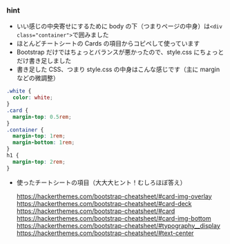 ### hint

- いい感じの中央寄せにするために body の下（つまりページの中身）は`<div class="container">`で囲みました
- ほとんどチートシートの Cards の項目からコピペして使っています
- Bootstrap だけではちょっとバランスが悪かったので、style.css にちょっとだけ書き足しました
- 書き足した CSS、つまり style.css の中身はこんな感じです（主に margin などの微調整）

```css
.white {
  color: white;
}
.card {
  margin-top: 0.5rem;
}
.container {
  margin-top: 1rem;
  margin-bottom: 1rem;
}
h1 {
  margin-top: 2rem;
}
```

- 使ったチートシートの項目（大大大ヒント！むしろほぼ答え）

  https://hackerthemes.com/bootstrap-cheatsheet/#card-img-overlay
  https://hackerthemes.com/bootstrap-cheatsheet/#card-deck
  https://hackerthemes.com/bootstrap-cheatsheet/#card
  https://hackerthemes.com/bootstrap-cheatsheet/#card-img-bottom
  https://hackerthemes.com/bootstrap-cheatsheet/#typography__display
  https://hackerthemes.com/bootstrap-cheatsheet/#text-center
